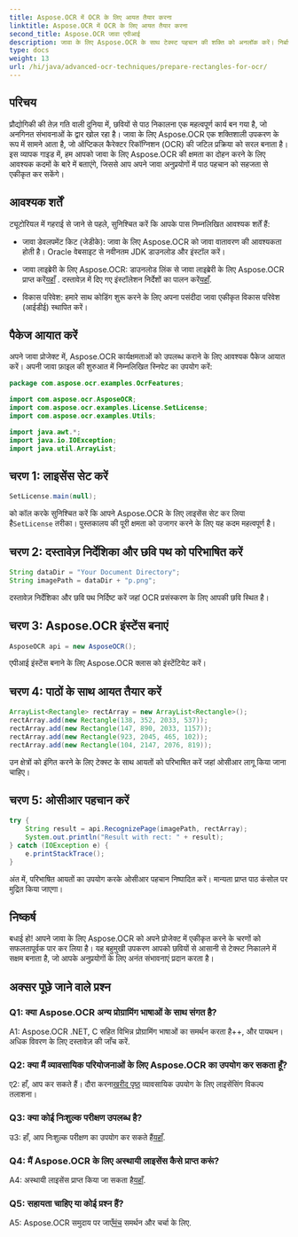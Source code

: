 ```yaml
---
title: Aspose.OCR में OCR के लिए आयत तैयार करना
linktitle: Aspose.OCR में OCR के लिए आयत तैयार करना
second_title: Aspose.OCR जावा एपीआई
description: जावा के लिए Aspose.OCR के साथ टेक्स्ट पहचान की शक्ति को अनलॉक करें। निर्बाध एकीकरण के लिए हमारी चरण-दर-चरण मार्गदर्शिका का पालन करें। कुशल ओसीआर क्षमताओं के साथ अपने जावा एप्लिकेशन को बेहतर बनाएं।
type: docs
weight: 13
url: /hi/java/advanced-ocr-techniques/prepare-rectangles-for-ocr/
---
```

## परिचय

प्रौद्योगिकी की तेज़ गति वाली दुनिया में, छवियों से पाठ निकालना एक महत्वपूर्ण कार्य बन गया है, जो अनगिनत संभावनाओं के द्वार खोल रहा है। जावा के लिए Aspose.OCR एक शक्तिशाली उपकरण के रूप में सामने आता है, जो ऑप्टिकल कैरेक्टर रिकॉग्निशन (OCR) की जटिल प्रक्रिया को सरल बनाता है। इस व्यापक गाइड में, हम आपको जावा के लिए Aspose.OCR की क्षमता का दोहन करने के लिए आवश्यक कदमों के बारे में बताएंगे, जिससे आप अपने जावा अनुप्रयोगों में पाठ पहचान को सहजता से एकीकृत कर सकेंगे।

## आवश्यक शर्तें

ट्यूटोरियल में गहराई से जाने से पहले, सुनिश्चित करें कि आपके पास निम्नलिखित आवश्यक शर्तें हैं:

- जावा डेवलपमेंट किट (जेडीके): जावा के लिए Aspose.OCR को जावा वातावरण की आवश्यकता होती है। Oracle वेबसाइट से नवीनतम JDK डाउनलोड और इंस्टॉल करें।

-  जावा लाइब्रेरी के लिए Aspose.OCR: डाउनलोड लिंक से जावा लाइब्रेरी के लिए Aspose.OCR प्राप्त करें[यहाँ](https://releases.aspose.com/ocr/java/) . दस्तावेज़ में दिए गए इंस्टॉलेशन निर्देशों का पालन करें[यहाँ](https://reference.aspose.com/ocr/java/).

- विकास परिवेश: हमारे साथ कोडिंग शुरू करने के लिए अपना पसंदीदा जावा एकीकृत विकास परिवेश (आईडीई) स्थापित करें।

## पैकेज आयात करें

अपने जावा प्रोजेक्ट में, Aspose.OCR कार्यक्षमताओं को उपलब्ध कराने के लिए आवश्यक पैकेज आयात करें। अपनी जावा फ़ाइल की शुरुआत में निम्नलिखित स्निपेट का उपयोग करें:

```java
package com.aspose.ocr.examples.OcrFeatures;

import com.aspose.ocr.AsposeOCR;
import com.aspose.ocr.examples.License.SetLicense;
import com.aspose.ocr.examples.Utils;

import java.awt.*;
import java.io.IOException;
import java.util.ArrayList;
```

## चरण 1: लाइसेंस सेट करें

```java
SetLicense.main(null);
```

 को कॉल करके सुनिश्चित करें कि आपने Aspose.OCR के लिए लाइसेंस सेट कर लिया है`SetLicense` तरीका। पुस्तकालय की पूरी क्षमता को उजागर करने के लिए यह कदम महत्वपूर्ण है।

## चरण 2: दस्तावेज़ निर्देशिका और छवि पथ को परिभाषित करें

```java
String dataDir = "Your Document Directory";
String imagePath = dataDir + "p.png";
```

दस्तावेज़ निर्देशिका और छवि पथ निर्दिष्ट करें जहां OCR प्रसंस्करण के लिए आपकी छवि स्थित है।

## चरण 3: Aspose.OCR इंस्टेंस बनाएं

```java
AsposeOCR api = new AsposeOCR();
```

एपीआई इंस्टेंस बनाने के लिए Aspose.OCR क्लास को इंस्टेंटियेट करें।

## चरण 4: पाठों के साथ आयत तैयार करें

```java
ArrayList<Rectangle> rectArray = new ArrayList<Rectangle>();
rectArray.add(new Rectangle(138, 352, 2033, 537));
rectArray.add(new Rectangle(147, 890, 2033, 1157));
rectArray.add(new Rectangle(923, 2045, 465, 102));
rectArray.add(new Rectangle(104, 2147, 2076, 819));
```

उन क्षेत्रों को इंगित करने के लिए टेक्स्ट के साथ आयतों को परिभाषित करें जहां ओसीआर लागू किया जाना चाहिए।

## चरण 5: ओसीआर पहचान करें

```java
try {
    String result = api.RecognizePage(imagePath, rectArray);
    System.out.println("Result with rect: " + result);
} catch (IOException e) {
    e.printStackTrace();
}
```

अंत में, परिभाषित आयतों का उपयोग करके ओसीआर पहचान निष्पादित करें। मान्यता प्राप्त पाठ कंसोल पर मुद्रित किया जाएगा।

## निष्कर्ष

बधाई हो! आपने जावा के लिए Aspose.OCR को अपने प्रोजेक्ट में एकीकृत करने के चरणों को सफलतापूर्वक पार कर लिया है। यह बहुमुखी उपकरण आपको छवियों से आसानी से टेक्स्ट निकालने में सक्षम बनाता है, जो आपके अनुप्रयोगों के लिए अनंत संभावनाएं प्रदान करता है।

## अक्सर पूछे जाने वाले प्रश्न

### Q1: क्या Aspose.OCR अन्य प्रोग्रामिंग भाषाओं के साथ संगत है?

A1: Aspose.OCR .NET, C सहित विभिन्न प्रोग्रामिंग भाषाओं का समर्थन करता है++, और पायथन। अधिक विवरण के लिए दस्तावेज़ की जाँच करें.

### Q2: क्या मैं व्यावसायिक परियोजनाओं के लिए Aspose.OCR का उपयोग कर सकता हूँ?

ए2: हाँ, आप कर सकते हैं। दौरा करना[खरीद पृष्ठ](https://purchase.aspose.com/buy) व्यावसायिक उपयोग के लिए लाइसेंसिंग विकल्प तलाशना।

### Q3: क्या कोई निःशुल्क परीक्षण उपलब्ध है?

 उ3: हाँ, आप निःशुल्क परीक्षण का उपयोग कर सकते हैं[यहाँ](https://releases.aspose.com/).

### Q4: मैं Aspose.OCR के लिए अस्थायी लाइसेंस कैसे प्राप्त करूं?

 A4: अस्थायी लाइसेंस प्राप्त किया जा सकता है[यहाँ](https://purchase.aspose.com/temporary-license/).

### Q5: सहायता चाहिए या कोई प्रश्न हैं?

 A5: Aspose.OCR समुदाय पर जाएँ[मंच](https://forum.aspose.com/c/ocr/16) समर्थन और चर्चा के लिए.